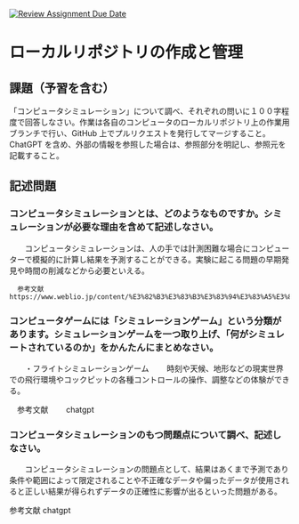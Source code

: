 [![Review Assignment Due Date](https://classroom.github.com/assets/deadline-readme-button-24ddc0f5d75046c5622901739e7c5dd533143b0c8e959d652212380cedb1ea36.svg)](https://classroom.github.com/a/wXVH1iCY)
# ローカルリポジトリの作成と管理  

## 課題（予習を含む）

「コンピュータシミュレーション」について調べ、それぞれの問いに１００字程度で回答しなさい。作業は各自のコンピュータのローカルリポジトリ上の作業用ブランチで行い、GitHub 上でプルリクエストを発行してマージすること。ChatGPT を含め、外部の情報を参照した場合は、参照部分を明記し、参照元を記載すること。

## 記述問題

### コンピュータシミュレーションとは、どのようなものですか。シミュレーションが必要な理由を含めて記述しなさい。
　　コンピュータシミュレーションは、人の手では計測困難な場合にコンピューターで模擬的に計算し結果を予測することができる。実験に起こる問題の早期発見や時間の削減などから必要といえる。

      参考文献  
    https://www.weblio.jp/content/%E3%82%B3%E3%83%B3%E3%83%94%E3%83%A5%E3%83%BC%E3%82%BF%E3%82%B7%E3%83%9F%E3%83%A5%E3%83%AC%E3%83%BC%E3%82%B7%E3%83%A7%E3%83%B3

### コンピュータゲームには「シミュレーションゲーム」という分類があります。シミュレーションゲームを一つ取り上げ、「何がシミュレートされているのか」をかんたんにまとめなさい。
　　・フライトシミュレーションゲーム
　　時刻や天候、地形などの現実世界での飛行環境やコックピットの各種コントロールの操作、調整などの体験ができる。

　参考文献　
　chatgpt
　　

### コンピュータシミュレーションのもつ問題点について調べ、記述しなさい。
　　コンピュータシミュレーションの問題点として、結果はあくまで予測であり条件や範囲によって限定されることや不正確なデータや偏ったデータが使用されると正しい結果が得られずデータの正確性に影響が出るといった問題がある。

参考文献
chatgpt


　
